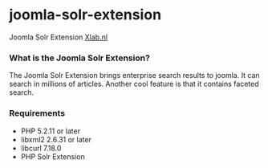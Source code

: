 joomla-solr-extension
=====================

Joomla Solr Extension <a href="www.xlab.nl">Xlab.nl</a>

<h3>What is the Joomla Solr Extension?</h3>
<p>The Joomla Solr Extension brings enterprise search results to joomla. It can search in millions of articles. Another cool feature is that it contains faceted search.</p>

<h3>Requirements</h3>
<ul>
  <li>PHP 5.2.11 or later</li>
  <li>libxml2 2.6.31 or later</li>
  <li>libcurl 7.18.0</li>
  <li>PHP Solr Extension</li>
</ul>